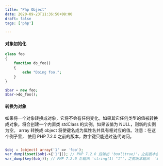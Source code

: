 ```yaml
---
title: "Php Object"
date: 2020-09-23T11:36:50+08:00
draft: false
tags: ['php']

---
```


#### 对象初始化

```php
class foo
{
    function do_foo()
    {
        echo "Doing foo."; 
    }
}

$bar = new foo;
$bar->do_foo();

```

#### 转换为对象

如果将一个对象转换成对象，它将不会有任何变化。如果其它任何类型的值被转换成对象，将会创建一个内置类 stdClass 的实例。如果该值为 NULL，则新的实例为空。 array 转换成 object 将使键名成为属性名并具有相对应的值。注意：在这个例子里， 使用 PHP 7.2.0 之前的版本，数字键只能通过迭代访问。

```php

$obj = (object) array('1' => 'foo');
var_dump(isset($obj->{'1'})); // PHP 7.2.0 后输出 'bool(true)'，之前版本会输出 'bool(false)' 
var_dump(key($obj)); // PHP 7.2.0 后输出 'string(1) "1"'，之前版本输出  'int(1)' 
```